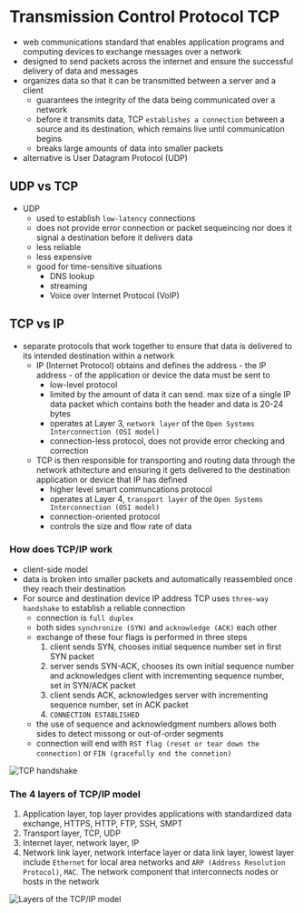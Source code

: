 # Transmission Control Protocol TCP

- web communications standard that enables application programs and computing devices to exchange messages over a network
- designed to send packets across the internet and ensure the successful delivery of data and messages
- organizes data so that it can be transmitted between a server and a client
  - guarantees the integrity of the data being communicated over a network
  - before it transmits data, TCP `establishes a connection` between a source and its destination, which remains live until communication begins
  - breaks large amounts of data into smaller packets
- alternative is User Datagram Protocol (UDP)

## UDP vs TCP

- UDP
  - used to establish `low-latency` connections
  - does not provide error connection or packet sequeincing nor does it signal a destination before it delivers data
  - less reliable
  - less expensive
  - good for time-sensitive situations
    - DNS lookup
    - streaming
    - Voice over Internet Protocol (VoIP)

## TCP vs IP

- separate protocols that work together to ensure that data is delivered to its intended destination within a network
  - IP (Internet Protocol) obtains and defines the address - the IP address - of the application or device the data must be sent to
    - low-level protocol
    - limited by the amount of data it can send. max size of a single IP data packet which contains both the header and data is 20-24 bytes
    - operates at Layer 3, `network layer` of the `Open Systems Interconnection (OSI model)`
    - connection-less protocol, does not provide error checking and correction
  - TCP is then responsible for transporting and routing data through the network athitecture and ensuring it gets delivered to the destination application or device that IP has defined
    - higher level smart communcations protocol
    - operates at Layer 4, `transport layer` of the `Open Systems Interconnection (OSI model)`
    - connection-oriented protocol
    - controls the size and flow rate of data

### How does TCP/IP work

- client-side model
- data is broken into smaller packets and automatically reassembled once they reach their destination
- For source and destination device IP address TCP uses `three-way handshake` to establish a reliable connection
  - connection is `full duplex`
  - both sides `synchronize (SYN)` and `acknowledge (ACK)` each other
  - exchange of these four flags is performed in three steps
    1. client sends SYN, chooses initial sequence number set in first SYN packet
    2. server sends SYN-ACK, chooses its own initial sequence number and acknowledges client with incrementing sequence number, set in SYN/ACK packet
    3. client sends ACK, acknowledges server with incrementing sequence number, set in ACK packet
    4. `CONNECTION ESTABLISHED`
  - the use of sequence and acknowledgment numbers allows both sides to detect missong or out-of-order segments
  - connection will end with `RST flag (reset or tear down the connection)` or `FIN (gracefully end the connetion)`

![TCP handshake](https://ars.els-cdn.com/content/image/3-s2.0-B9781597499613000030-f03-08-9781597499613.jpg)

### The 4 layers of TCP/IP model

1. Application layer, top layer provides applications with standardized data exchange, HTTPS, HTTP, FTP, SSH, SMPT
2. Transport layer, TCP, UDP
3. Internet layer, network layer, IP
4. Network link layer, network interface layer or data link layer, lowest layer include `Ethernet` for local area networks and `ARP (Address Resolution Protocol)`, `MAC`. The network component that interconnects nodes or hosts in the network

![Layers of the TCP/IP model](https://cdn.ttgtmedia.com/rms/onlineimages/tcp_ip_model_with_protocols_and_addresses-h.png)
